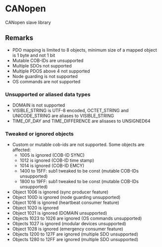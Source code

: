 # CANopen
CANopen slave library

## Remarks
- PDO mapping is limited to 8 objects, minimum size of a mapped object is 1 byte and not 1 bit
- Mutable COB-IDs are unsupported
- Multiple SDOs not supported
- Multiple PDOS above 4 not supported
- Node guarding is not supported
- OS commands are not supported
### Unsupported or aliased data types
- DOMAIN is not supported
- VISIBLE_STRING is UTF-8 encoded, OCTET_STRING and UNICODE_STRING are aliases to VISIBLE_STRING
- TIME_OF_DAY and TIME_DIFFERENCE are alisases to UNSIGNED64
### Tweaked or ignored objects
- Custom or mutable cob-ids are not supported. Some objects are affected:
    - 1005 is ignored (COB-ID SYNC)
    - 1012 is ignored (COB-ID time stamp)
    - 1014 is ignored (COB-ID EMCY)
    - 1400 to 15FF: sub1 tweaked to be const (mutable COB-IDs unsupported)
    - 1800 to 19FF: sub1 tweaked to be const (mutable COB-IDs unsupported)
- Object 1006 is ignored (sync producer feature)
- Object 100D is ignored (node guarding unsupported)
- Object 1016 is ignored (heartbeat consumer feature)
- Object 1020 is ignored
- Object 1021 is ignored (DOMAIN unsupported)
- Objects 1023 to 1026 are ignored (OS commands unsupported)
- Objects 1027 is ignored (modular devices unsupported)
- Object 1028 is ignored (emergency consumer feature)
- Objects 1200 to 127F are ignored (multiple SDO unsupported)
- Objects 1280 to 12FF are ignored (multiple SDO unsupported)
